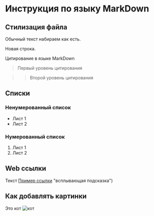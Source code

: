 # Инструкция по языку MarkDown

## Стилизация файла

Обычный текст набираем как есть.

Новая строка.

Цитирование в языке MarkDown

>Первый уровень цитирования

>>Второй уровень цитирования

## Списки

### Ненумерованный список

* Лист 1
* Лист 2

### Нумерованный список 
1. Лист 1
2. Лист 2

## Web ссылки

Текст [Пример ссылки](http.example.com) "всплывающая подсказка")


## Как добавлять картинки 

Это кот
![кот](%D0%BA%D0%BE%D1%82.HEIC)










